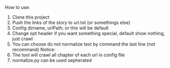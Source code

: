 How to use:
1. Clone this project
2. Push the links of the story to url.txt (or somethings else)
3. Config dirname, urlPath; or this will be default
4. Change opt header if you want something special, default show nothing, just crawl
5. You can choose do not normalize text by command the last line (not recommand)
Notice:
1. The tool will crawl all chapter of each url in config file
2. normalize.py can be used sepherated